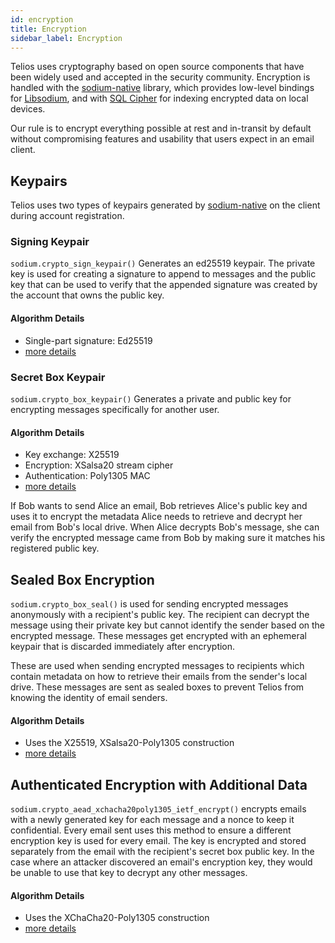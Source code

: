 ```yaml
---
id: encryption
title: Encryption
sidebar_label: Encryption
---
```


Telios uses cryptography based on open source components that have been widely used and accepted in the security community. Encryption is handled with the [sodium-native](https://sodium-friends.github.io/docs/) library, which provides low-level bindings for [Libsodium](https://doc.libsodium.org), and with [SQL Cipher](https://www.zetetic.net/sqlcipher/) for indexing encrypted data on local devices.

Our rule is to encrypt everything possible at rest and in-transit by default without compromising features and usability that users expect in an email client.

## Keypairs

Telios uses two types of keypairs generated by [sodium-native](https://sodium-friends.github.io/docs/) on the client during account registration.

### Signing Keypair
`sodium.crypto_sign_keypair()` Generates an ed25519 keypair. The private key is used for creating a signature to append to messages and the public key that can be used to verify that the appended signature was created by the account that owns the public key.

#### Algorithm Details
* Single-part signature: Ed25519
* [more details](https://doc.libsodium.org/public-key_cryptography/public-key_signatures)

### Secret Box Keypair
`sodium.crypto_box_keypair()` Generates a private and public key for encrypting messages specifically for another user.

#### Algorithm Details
* Key exchange: X25519
* Encryption: XSalsa20 stream cipher
* Authentication: Poly1305 MAC
* [more details](https://doc.libsodium.org/public-key_cryptography/authenticated_encryption)

If Bob wants to send Alice an email, Bob retrieves Alice's public key and uses it to encrypt the metadata Alice needs to retrieve and decrypt her email from Bob's local drive. When Alice decrypts Bob's message, she can verify the encrypted message came from Bob by making sure it matches his registered public key.

## Sealed Box Encryption
`sodium.crypto_box_seal()` is used for sending encrypted messages anonymously with a recipient's public key. The recipient can decrypt the message using their private key but cannot identify the sender based on the encrypted message. These messages get encrypted with an ephemeral keypair that is discarded immediately after encryption.

These are used when sending encrypted messages to recipients which contain metadata on how to retrieve their emails from the sender's local drive. These messages are sent as sealed boxes to prevent Telios from knowing the identity of email senders.

#### Algorithm Details
* Uses the X25519, XSalsa20-Poly1305 construction
* [more details](https://doc.libsodium.org/public-key_cryptography/sealed_boxes)

## Authenticated Encryption with Additional Data
`sodium.crypto_aead_xchacha20poly1305_ietf_encrypt()` encrypts emails with a newly generated key for each message and a nonce to keep it confidential. Every email sent uses this method to ensure a different encryption key is used for every email. The key is encrypted and stored separately from the email with the recipient's secret box public key. In the case where an attacker discovered an email's encryption key, they would be unable to use that key to decrypt any other messages.

#### Algorithm Details
* Uses the XChaCha20-Poly1305 construction
* [more details](https://doc.libsodium.org/secret-key_cryptography/aead)


